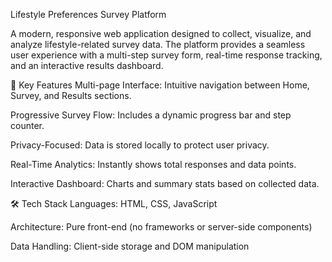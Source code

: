 Lifestyle Preferences Survey Platform

A modern, responsive web application designed to collect, visualize, and analyze lifestyle-related survey data. The platform provides a seamless user experience with a multi-step survey form, real-time response tracking, and an interactive results dashboard.

🔑 Key Features Multi-page Interface: Intuitive navigation between Home, Survey, and Results sections.

Progressive Survey Flow: Includes a dynamic progress bar and step counter.

Privacy-Focused: Data is stored locally to protect user privacy.

Real-Time Analytics: Instantly shows total responses and data points.

Interactive Dashboard: Charts and summary stats based on collected data.

🛠️ Tech Stack Languages: HTML, CSS, JavaScript

Architecture: Pure front-end (no frameworks or server-side components)

Data Handling: Client-side storage and DOM manipulation